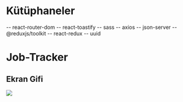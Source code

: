 # Kütüphaneler

--  react-router-dom
--  react-toastify
--  sass
--  axios
--  json-server
--  @reduxjs/toolkit
--  react-redux
--  uuid
# Job-Tracker

<h2>Ekran Gifi</h2>

![](Animation.gif)

